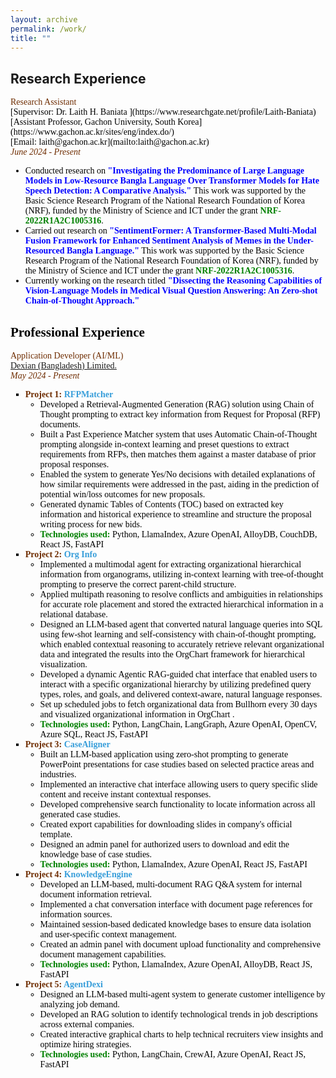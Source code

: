 ```yaml
---
layout: archive
permalink: /work/
title: ""
---
```


## Research Experience 
<span style="font-family:Trebuchet MS; color:black;">
<span style="color:#6E2C00">Research Assistant</span><br/>
[Supervisor: <span style="color:black; display:inline;"> Dr. Laith H. Baniata </span>](https://www.researchgate.net/profile/Laith-Baniata)<br/>
[Assistant Professor, Gachon University, South Korea](https://www.gachon.ac.kr/sites/eng/index.do/)<br/>
[Email: laith@gachon.ac.kr](mailto:laith@gachon.ac.kr)<br/>
<span style="color:#6E2C00"><em>June 2024 - Present</em></span>
<ul style="font-family:Trebuchet MS; color:black;">
<li>Conducted research on <b style="color:blue">"Investigating the Predominance of Large Language Models in Low-Resource Bangla Language Over Transformer Models for Hate Speech Detection: A Comparative Analysis."</b> This work was supported by the Basic Science Research Program of the National Research Foundation of Korea (NRF), funded by the Ministry of Science and ICT under the grant<b><span style="color:green; display:inline;"> NRF-2022R1A2C1005316</span></b>.</li>

<li>Carried out research on <b style="color:blue">"SentimentFormer: A Transformer-Based Multi-Modal Fusion Framework for Enhanced Sentiment Analysis of Memes in the Under-Resourced Bangla Language."</b> This work was supported by the Basic Science Research Program of the National Research Foundation of Korea (NRF), funded by the Ministry of Science and ICT under the grant <b><span style="color:green; display:inline;">NRF-2022R1A2C1005316</span></b>.</li>

<li>Currently working on the research titled <b style="color:blue">"Dissecting the Reasoning Capabilities of Vision-Language Models in Medical Visual Question Answering: An Zero-shot Chain-of-Thought Approach."</b></li>
</ul>

## Professional Experience
<span style="font-family:Trebuchet MS; color:black;">
<span style="color:#6E2C00">Application Developer (AI/ML)</span><br/>
<a href="https://www.linkedin.com/company/dexiansolutions/" target="_blank">Dexian (Bangladesh) Limited.</a><br/>
<span style="color:#6E2C00"><em>May 2024 - Present</em></span>

<ul style="font-family:Trebuchet MS; color:black; list-style-type: square;">

  <li>
    <b style="color:#6E2C00">Project 1: <span style="color:#389EDA">RFPMatcher</span></b>
    <ul style="list-style-type: circle;">
      <li>Developed a Retrieval-Augmented Generation (RAG) solution using Chain of Thought prompting to extract key information from Request for Proposal (RFP) documents.</li>
      <li>Built a Past Experience Matcher system that uses Automatic Chain-of-Thought prompting alongside in-context learning and preset questions to extract requirements from RFPs, then matches them against a master database of prior proposal responses.</li>
      <li>Enabled the system to generate Yes/No decisions with detailed explanations of how similar requirements were addressed in the past, aiding in the prediction of potential win/loss outcomes for new proposals.</li>
      <li>Generated dynamic Tables of Contents (TOC) based on extracted key information and historical experience to streamline and structure the proposal writing process for new bids.</li>
      <li><b><span style="color:green;">Technologies used:</span></b> Python, LlamaIndex, Azure OpenAI, AlloyDB, CouchDB, React JS, FastAPI</li>
    </ul>
  </li>

  <li>
    <b style="color:#6E2C00">Project 2: <span style="color:#389EDA">Org Info</span></b>
    <ul style="list-style-type: circle;">
      <li>Implemented a multimodal agent for extracting organizational hierarchical information from organograms, utilizing in-context learning with tree-of-thought prompting to preserve the correct parent-child structure.</li>
      <li>Applied multipath reasoning to resolve conflicts and ambiguities in relationships for accurate role placement and stored the extracted hierarchical information in a relational database.</li>
      <li>Designed an LLM-based agent that converted natural language queries into SQL using few-shot learning and self-consistency with chain-of-thought prompting, which enabled contextual reasoning to accurately retrieve relevant organizational data and integrated the results into the OrgChart framework for hierarchical visualization.</li>
      <li>Developed a dynamic Agentic RAG-guided chat interface that enabled users to interact with a specific organizational hierarchy by utilizing predefined query types, roles, and goals, and delivered context-aware, natural language responses.</li>
      <li>Set up scheduled jobs to fetch organizational data from Bullhorn every 30 days and visualized organizational information in OrgChart .</li>
      <li><b><span style="color:green;">Technologies used:</span></b> Python, LangChain, LangGraph, Azure OpenAI, OpenCV, Azure SQL, React JS, FastAPI</li>
    </ul>
  </li>

  <li>
    <b style="color:#6E2C00">Project 3: <span style="color:#389EDA">CaseAligner</span></b>
    <ul style="list-style-type: circle;">
      <li>Built an LLM-based application using zero-shot prompting to generate PowerPoint presentations for case studies based on selected practice areas and industries.</li>
      <li>Implemented an interactive chat interface allowing users to query specific slide content and receive instant contextual responses.</li>
      <li>Developed comprehensive search functionality to locate information across all generated case studies.</li>
      <li>Created export capabilities for downloading slides in company's official template.</li>
      <li>Designed an admin panel for authorized users to download and edit the knowledge base of case studies.</li>
      <li><b><span style="color:green;">Technologies used:</span></b> Python, LlamaIndex, Azure OpenAI, React JS, FastAPI</li>
    </ul>
  </li>

  <li>
    <b style="color:#6E2C00">Project 4: <span style="color:#389EDA">KnowledgeEngine</span></b>
    <ul style="list-style-type: circle;">
      <li>Developed an LLM-based, multi-document RAG Q&A system for internal document information retrieval.</li>
      <li>Implemented a chat conversation interface with document page references for information sources.</li>
      <li>Maintained session-based dedicated knowledge bases to ensure data isolation and user-specific context management.</li>
     <li>Created an admin panel with document upload functionality and comprehensive document management capabilities.</li>
      <li><b><span style="color:green;">Technologies used:</span></b> Python, LlamaIndex, Azure OpenAI, AlloyDB, React JS, FastAPI</li>
    </ul>
  </li>

  <li>
    <b style="color:#6E2C00">Project 5: <span style="color:#389EDA">AgentDexi</span></b>
    <ul style="list-style-type: circle;">
      <li>Designed an LLM-based multi-agent system to generate customer intelligence by analyzing job demand.</li>
      <li>Developed an RAG solution to identify technological trends in job descriptions across external companies.</li>
      <li>Created interactive graphical charts to help technical recruiters view insights and optimize hiring strategies.</li>
      <li><b><span style="color:green;">Technologies used:</span></b> Python, LangChain, CrewAI, Azure OpenAI, React JS, FastAPI</li>
    </ul>
  </li>
</ul>




